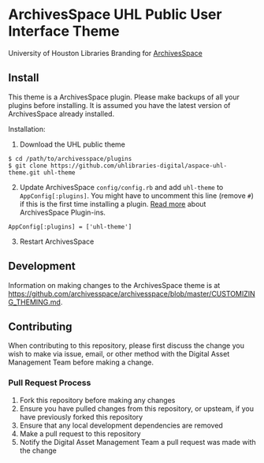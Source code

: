 # ArchivesSpace UHL Public User Interface Theme

University of Houston Libraries Branding for [ArchivesSpace](https://github.com/archivesspace/archivesspace)

## Install

This theme is a ArchivesSpace plugin. Please make backups of all your plugins before installing. It is assumed you have the latest version of ArchivesSpace already installed.

Installation:

1) Download the UHL public theme

```
$ cd /path/to/archivesspace/plugins
$ git clone https://github.com/uhlibraries-digital/aspace-uhl-theme.git uhl-theme
```

2) Update ArchivesSpace `config/config.rb` and add `uhl-theme` to `AppConfig[:plugins]`. You might have to uncomment this line (remove `#`) if this is the first time installing a plugin. [Read more](http://archivesspace.github.io/archivesspace/user/archivesspace-plug-ins-readme/) about ArchivesSpace Plugin-ins.

```
AppConfig[:plugins] = ['uhl-theme']
```

3) Restart ArchivesSpace

## Development

Information on making changes to the ArchivesSpace theme is at https://github.com/archivesspace/archivesspace/blob/master/CUSTOMIZING_THEMING.md.

## Contributing

When contributing to this repository, please first discuss the change you wish to make via issue, email, or other method with the Digital Asset Management Team before making a change.

### Pull Request Process

1) Fork this repository before making any changes
2) Ensure you have pulled changes from this repository, or upsteam, if you have previously forked this repository
3) Ensure that any local development dependencies are removed
4) Make a pull request to this repository
5) Notify the Digital Asset Management Team a pull request was made with the change